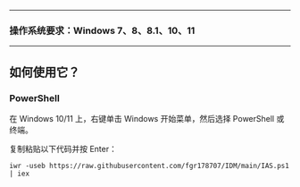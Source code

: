 _________________________________

### 操作系统要求：Windows 7、8、8.1、10、11
_________________________________

## 如何使用它？

### PowerShell

在 Windows 10/11 上，右键单击 Windows 开始菜单，然后选择 PowerShell 或终端。

复制粘贴以下代码并按 Enter：

````
iwr -useb https://raw.githubusercontent.com/fgr178707/IDM/main/IAS.ps1 | iex
````